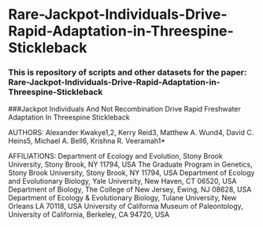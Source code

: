 # Rare-Jackpot-Individuals-Drive-Rapid-Adaptation-in-Threespine-Stickleback

### This is repository of scripts and other datasets for the paper: Rare-Jackpot-Individuals-Drive-Rapid-Adaptation-in-Threespine-Stickleback

###Jackpot Individuals And Not Recombination Drive Rapid Freshwater Adaptation In Threespine Stickleback

AUTHORS: Alexander Kwakye1,2, Kerry Reid3, Matthew A. Wund4, David C. Heins5, Michael A. Bell6, Krishna R. Veeramah1* 

AFFILIATIONS:
Department of Ecology and Evolution, Stony Brook University, Stony Brook, NY 11794, USA
The Graduate Program in Genetics, Stony Brook University, Stony Brook, NY 11794, USA
Department of Ecology and Evolutionary Biology, Yale University, New Haven, CT 06520, USA
Department of Biology, The College of New Jersey, Ewing, NJ 08628, USA
Department of Ecology & Evolutionary Biology, Tulane University, New Orleans LA 70118, USA
University of California Museum of Paleontology, University of California, Berkeley, CA 94720, USA


